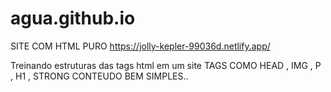 # agua.github.io
SITE COM HTML PURO
https://jolly-kepler-99036d.netlify.app/

Treinando estruturas das tags html em um site 
TAGS COMO HEAD , IMG , P , H1 , STRONG CONTEUDO BEM SIMPLES..

